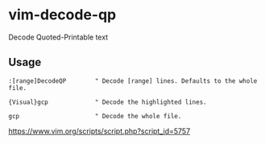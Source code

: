 # vim-decode-qp

Decode Quoted-Printable text

## Usage

~~~vim
:[range]DecodeQP        " Decode [range] lines. Defaults to the whole file.

{Visual}gcp             " Decode the highlighted lines.

gcp                     " Decode the whole file.
~~~

https://www.vim.org/scripts/script.php?script_id=5757
